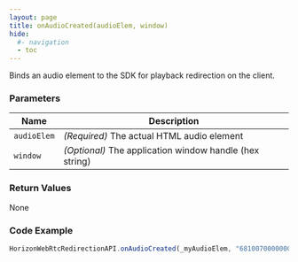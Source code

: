 ```yaml
---
layout: page
title: onAudioCreated(audioElem, window)
hide:
  #- navigation
  - toc
---
```


Binds an audio element to the SDK for playback redirection on the client.

### Parameters

| Name       | Description |
|------------|-------------|
| `audioElem` | *(Required)* The actual HTML audio element |
| `window`    | *(Optional)* The application window handle (hex string) |

### Return Values
None

### Code Example
```js
HorizonWebRtcRedirectionAPI.onAudioCreated(_myAudioElem, "6810070000000000");
```
